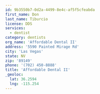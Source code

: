 ```yaml
---
id: 9b3550b7-0d2a-4499-8e4c-af5f5cfeabda
first_name: Don
last_name: Tiburcio
license: DDS
services:
  - dentist
category: dentists
org_name: 'Affordable Dental II'
address: '5590 Painted Mirage Rd'
city: 'Las Vegas'
state: NV
zip: '89149'
phone: '(702) 450-8888'
title: 'Affordable Dental II'
_geoloc:
  lat: 36.2594
  lng: -115.254
---
```

